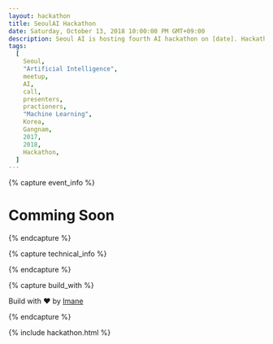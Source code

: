 ```yaml
---
layout: hackathon
title: SeoulAI Hackathon
date: Saturday, October 13, 2018 10:00:00 PM GMT+09:00
description: Seoul AI is hosting fourth AI hackathon on [date]. Hackathon is based on the new toolkit from Seoul AI Gym
tags:
  [
    Seoul,
    "Artificial Intelligence",
    meetup,
    AI,
    call,
    presenters,
    practioners,
    "Machine Learning",
    Korea,
    Gangnam,
    2017,
    2018,
    Hackathon,
  ]
---
```


{% capture event_info %}

# Comming Soon

{% endcapture %}

{% capture technical_info %}

{% endcapture %}

{% capture build_with %}

<footer class="footer">
    <p>Build with <span class="love">❤</span> by <a href="#" target="_blank">Imane</a></p>
</footer>
  
{% endcapture %}

{% include hackathon.html %}
